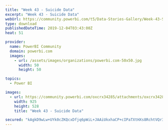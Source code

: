 ```yaml
---
title: "Week 43 - Suicide Data"
excerpt: "Week 43 - Suicide Data"
webUrl: https://community.powerbi.com/t5/Data-Stories-Gallery/Week-43-Suicide-Data/m-p/864856
type: download
publishedDateTime: 2019-12-04T03:43:00Z
heat: 51

provider:
  name: PowerBI Community
  domain: powerbi.com
  images:
    - url: /assets/images/organizations/powerbi.com-50x50.jpg
      width: 50
      height: 50

topics:
  - Power BI

images:
  - url: https://community.powerbi.com/oxcrx34285/attachments/oxcrx34285/DataStoriesGallery/3176/1/Capture.PNG
    width: 925
    height: 528
    title: "Week 43 - Suicide Data"

secured: "kAgkD9wLw+UYk0cZKQcxDfjq6pWiL+JAAiUkxhaCP+cIPaTXtHXs8RchtVQr3B3fPxPfHXktvF4yhKABLNRtJJIMvxvegDROIKmwO3ek+iOD2qmXJg10V/B80RLliui52bA0jTc5IctkIPLsVBcemQUB2UEsjRksrMFr1bvGLJfkvSffmPFsnZ+20ip7V0ARf1A3ZZQl8uOwZK9jDYa95FALvfFYYPqHOmhd3Ao2zKELZWSz1tN3f1lbd2RPjbbKf/tlx3RP/rXx1COwnLjR4jRfGM5sh++ILvB14IThMyRvMydZ3d4ty7w3PURuarMo6kpqER58oM+6ceGXxubgLXcCIlGNxmxsLAuNWnC04JXcOPscZc5qgnBxEJprgdSP;y6/KvzmOCfrPLsZHMBzViQ=="
---
```


